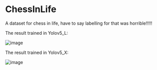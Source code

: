 # ChessInLife
A dataset for chess in life, have to say labelling for that was horrible!!!!!

The result trained in Yolov5_L: 

![image](https://user-images.githubusercontent.com/49177682/198817187-ef675866-4d4b-4e3f-9e9d-64b1daf747b0.png)

The result trained in Yolov5_X: 

![image](https://user-images.githubusercontent.com/49177682/198817206-04bfd651-3231-4502-956e-a85f103bf8ad.png)
